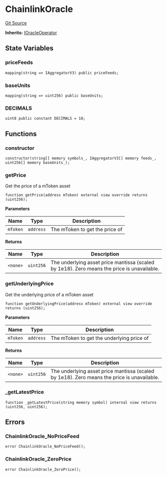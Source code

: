 # ChainlinkOracle
[Git Source](https://github.com/https://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@malda-protocol/malda-lending/blob/22e38d89bfe9c3bbd0459495952fb3409b4b0c16/src\oracles\ChainlinkOracle.sol)

**Inherits:**
[IOracleOperator](/src\interfaces\IOracleOperator.sol\interface.IOracleOperator.md)


## State Variables
### priceFeeds

```solidity
mapping(string => IAggregatorV3) public priceFeeds;
```


### baseUnits

```solidity
mapping(string => uint256) public baseUnits;
```


### DECIMALS

```solidity
uint8 public constant DECIMALS = 18;
```


## Functions
### constructor


```solidity
constructor(string[] memory symbols_, IAggregatorV3[] memory feeds_, uint256[] memory baseUnits_);
```

### getPrice

Get the price of a mToken asset


```solidity
function getPrice(address mToken) external view override returns (uint256);
```
**Parameters**

|Name|Type|Description|
|----|----|-----------|
|`mToken`|`address`|The mToken to get the price of|

**Returns**

|Name|Type|Description|
|----|----|-----------|
|`<none>`|`uint256`|The underlying asset price mantissa (scaled by 1e18). Zero means the price is unavailable.|


### getUnderlyingPrice

Get the underlying price of a mToken asset


```solidity
function getUnderlyingPrice(address mToken) external view override returns (uint256);
```
**Parameters**

|Name|Type|Description|
|----|----|-----------|
|`mToken`|`address`|The mToken to get the underlying price of|

**Returns**

|Name|Type|Description|
|----|----|-----------|
|`<none>`|`uint256`|The underlying asset price mantissa (scaled by 1e18). Zero means the price is unavailable.|


### _getLatestPrice


```solidity
function _getLatestPrice(string memory symbol) internal view returns (uint256, uint256);
```

## Errors
### ChainlinkOracle_NoPriceFeed

```solidity
error ChainlinkOracle_NoPriceFeed();
```

### ChainlinkOracle_ZeroPrice

```solidity
error ChainlinkOracle_ZeroPrice();
```

